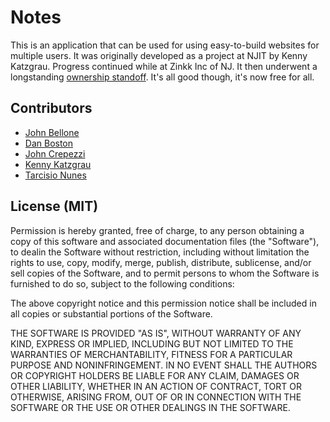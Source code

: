 # Notes

This is an application that can be used for using easy-to-build websites for multiple users. It was originally developed as a project at NJIT by Kenny Katzgrau. Progress continued while at Zinkk Inc of NJ. It then underwent a longstanding [ownership standoff](http://www.connectsj.com/daniel/WebID.JPG). It's all good though, it's now free for all.

## Contributors

* [John Bellone](http://thoughtlessbanter.com/)
* [Dan Boston](http://programmerdan.com)
* [John Crepezzi](http://seejohncode.com)
* [Kenny Katzgrau](http://codefury.net)
* [Tarcisio Nunes](http://tarcisionunes.com/)

## License (MIT)

Permission is hereby granted, free of charge, to any person obtaining a copy of this software and associated documentation files (the "Software"), to dealin the Software without restriction, including without limitation the rights to use, copy, modify, merge, publish, distribute, sublicense, and/or sell copies of the Software, and to permit persons to whom the Software is furnished to do so, subject to the following conditions:

The above copyright notice and this permission notice shall be included in all copies or substantial portions of the Software.

THE SOFTWARE IS PROVIDED "AS IS", WITHOUT WARRANTY OF ANY KIND, EXPRESS OR IMPLIED, INCLUDING BUT NOT LIMITED TO THE WARRANTIES OF MERCHANTABILITY, FITNESS FOR A PARTICULAR PURPOSE AND NONINFRINGEMENT. IN NO EVENT SHALL THE AUTHORS OR COPYRIGHT HOLDERS BE LIABLE FOR ANY CLAIM, DAMAGES OR OTHER LIABILITY, WHETHER IN AN ACTION OF CONTRACT, TORT OR OTHERWISE, ARISING FROM, OUT OF OR IN CONNECTION WITH THE SOFTWARE OR THE USE OR OTHER DEALINGS IN THE SOFTWARE. 

